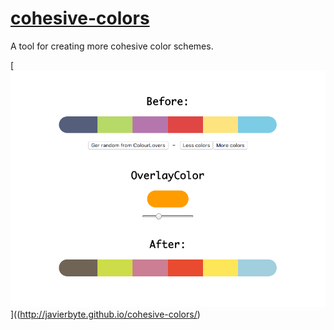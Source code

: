 # [cohesive-colors](http://javierbyte.github.io/cohesive-colors)

A tool for creating more cohesive color schemes.

[![cohesive-colors](readme_assets/screenshot.png)]((http://javierbyte.github.io/cohesive-colors/)
